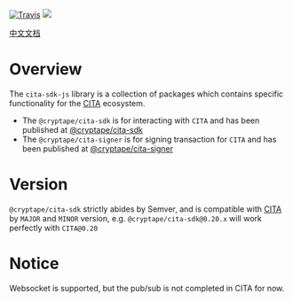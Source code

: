 [![Travis](https://travis-ci.org/cryptape/cita-sdk-js.svg?branch=develop)](https://travis-ci.org/cryptape/cita-sdk-js)
![](https://camo.githubusercontent.com/ecafd86d8356a1adc60fb4fd393bcc7584187f99/68747470733a2f2f696d672e736869656c64732e696f2f62616467652f6d61696e7461696e6564253230776974682d6c65726e612d6363303066662e737667)

[中文文档](https://github.com/cryptape/cita-sdk-js/blob/develop/docs/zh-CN/overview.md)

# Overview

The `cita-sdk-js` library is a collection of packages which contains specific functionality for the [CITA](https://citahub.com/) ecosystem.

- The `@cryptape/cita-sdk` is for interacting with `CITA` and has been published at [@cryptape/cita-sdk](https://www.npmjs.com/package/@cryptape/cita-sdk)
- The `@cryptape/cita-signer` is for signing transaction for `CITA` and has been published at [@cryptape/cita-signer](https://www.npmjs.com/package/@cryptape/cita-signer)

# Version

`@cryptape/cita-sdk` strictly abides by Semver, and is compatible with [CITA](https://github.com/cryptape/cita) by `MAJOR` and `MINOR` version, e.g. `@cryptape/cita-sdk@0.20.x` will work perfectly with `CITA@0.20`

# Notice

Websocket is supported, but the pub/sub is not completed in CITA for now.
